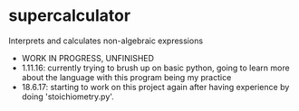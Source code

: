 # supercalculator
Interprets and calculates non-algebraic expressions
- WORK IN PROGRESS, UNFINISHED
- 1.11.16: currently trying to brush up on basic python, going to learn more about the language with this program being my practice
- 18.6.17: starting to work on this project again after having experience by doing 'stoichiometry.py'.
